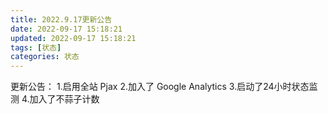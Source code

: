 ```yaml
---
title: 2022.9.17更新公告
date: 2022-09-17 15:18:21
updated: 2022-09-17 15:18:21
tags: [状态]
categories: 状态
---
```


更新公告：
1.启用全站 Pjax 2.加入了 Google Analytics 
3.启动了24小时状态监测 4.加入了不蒜子计数
